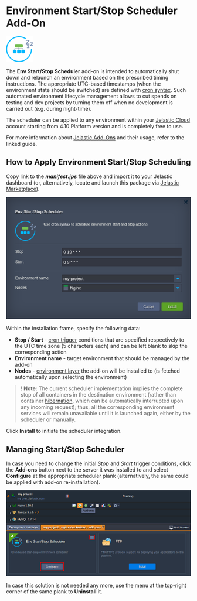 # Environment Start/Stop Scheduler Add-On

![scheduler-logo](images/scheduler-logo.png)

The **Env Start/Stop Scheduler** add-on is intended to automatically shut down and relaunch an environment based on the prescribed timing instructions. The appropriate UTC-based timestamps (when the environment state should be switched) are defined with [cron syntax](https://en.wikipedia.org/wiki/Cron#Overview). Such automated environment lifecycle management allows to cut spends on testing and dev projects by turning them off when no development is carried out (e.g. during night-time).

The scheduler can be applied to any environment within your [Jelastic Cloud](https://jelastic.cloud/) account starting from 4.10 Platform version and is completely free to use.

For more information about [Jelastic Add-Ons](https://github.com/jelastic-jps/jpswiki/wiki/Jelastic-Addons) and their usage, refer to the linked guide.

## How to Apply Environment Start/Stop Scheduling

Copy link to the **_manifest.jps_** file above and [import](https://docs.jelastic.com/environment-import) it to your Jelastic dashboard (or, alternatively, locate and launch this package via [Jelastic Marketplace](https://docs.jelastic.com/marketplace)).

![scheduler-installation](images/scheduler-installation.png)

Within the installation frame, specify the following data:
- **Stop / Start** - [cron trigger](https://en.wikipedia.org/wiki/Cron#Overview) conditions that are specified respectively to the UTC time zone (5 characters each) and can be left blank to skip the corresponding action
- **Environment name** - target environment that should be managed by the add-on
- **Nodes** - [environment layer](https://docs.jelastic.com/jelastic-basic-hosting-concepts#layer) the add-on will be installed to (is fetched automatically upon selecting the environment)

>! **Note:** The current scheduler implementation implies the complete stop of all containers in the destination environment (rather than container [hibernation](https://docs.jelastic.com/resources-utilization), which can be automatically interrupted upon any incoming request); thus, all the corresponding environment services will remain unavailable until it is launched again, either by the scheduler or manually.         

Click **Install** to initiate the scheduler integration.

## Managing Start/Stop Scheduler

In case you need to change the initial *Stop* and *Start* trigger conditions, click the **Add-ons** button next to the server it was installed to and select **Configure** at the appropriate scheduler plank (alternatively, the same could be applied with add-on re-installation).

![scheduler-configuration](images/scheduler-config.png)

In case this solution is not needed any more, use the menu at the top-right corner of the same plank to **Uninstall** it.
